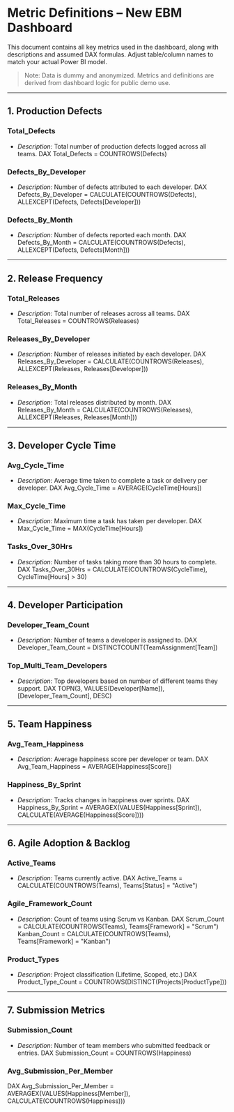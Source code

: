 # Metric Definitions – New EBM Dashboard

This document contains all key metrics used in the dashboard, along with descriptions and assumed DAX formulas. Adjust table/column names to match your actual Power BI model.

> Note: Data is dummy and anonymized. Metrics and definitions are derived from dashboard logic for public demo use.

---

## 1. Production Defects

### Total_Defects
- *Description:* Total number of production defects logged across all teams.
DAX
Total_Defects = COUNTROWS(Defects)


### Defects_By_Developer
- *Description:* Number of defects attributed to each developer.
DAX
Defects_By_Developer = CALCULATE(COUNTROWS(Defects), ALLEXCEPT(Defects, Defects[Developer]))


### Defects_By_Month
- *Description:* Number of defects reported each month.
DAX
Defects_By_Month = CALCULATE(COUNTROWS(Defects), ALLEXCEPT(Defects, Defects[Month]))


---

## 2. Release Frequency

### Total_Releases
- *Description:* Total number of releases across all teams.
DAX
Total_Releases = COUNTROWS(Releases)


### Releases_By_Developer
- *Description:* Number of releases initiated by each developer.
DAX
Releases_By_Developer = CALCULATE(COUNTROWS(Releases), ALLEXCEPT(Releases, Releases[Developer]))


### Releases_By_Month
- *Description:* Total releases distributed by month.
DAX
Releases_By_Month = CALCULATE(COUNTROWS(Releases), ALLEXCEPT(Releases, Releases[Month]))


---

## 3. Developer Cycle Time

### Avg_Cycle_Time
- *Description:* Average time taken to complete a task or delivery per developer.
DAX
Avg_Cycle_Time = AVERAGE(CycleTime[Hours])


### Max_Cycle_Time
- *Description:* Maximum time a task has taken per developer.
DAX
Max_Cycle_Time = MAX(CycleTime[Hours])


### Tasks_Over_30Hrs
- *Description:* Number of tasks taking more than 30 hours to complete.
DAX
Tasks_Over_30Hrs = CALCULATE(COUNTROWS(CycleTime), CycleTime[Hours] > 30)


---

## 4. Developer Participation

### Developer_Team_Count
- *Description:* Number of teams a developer is assigned to.
DAX
Developer_Team_Count = DISTINCTCOUNT(TeamAssignment[Team])


### Top_Multi_Team_Developers
- *Description:* Top developers based on number of different teams they support.
DAX
TOPN(3, VALUES(Developer[Name]), [Developer_Team_Count], DESC)


---

## 5. Team Happiness

### Avg_Team_Happiness
- *Description:* Average happiness score per developer or team.
DAX
Avg_Team_Happiness = AVERAGE(Happiness[Score])


### Happiness_By_Sprint
- *Description:* Tracks changes in happiness over sprints.
DAX
Happiness_By_Sprint = AVERAGEX(VALUES(Happiness[Sprint]), CALCULATE(AVERAGE(Happiness[Score])))


---

## 6. Agile Adoption & Backlog

### Active_Teams
- *Description:* Teams currently active.
DAX
Active_Teams = CALCULATE(COUNTROWS(Teams), Teams[Status] = "Active")


### Agile_Framework_Count
- *Description:* Count of teams using Scrum vs Kanban.
DAX
Scrum_Count = CALCULATE(COUNTROWS(Teams), Teams[Framework] = "Scrum")
Kanban_Count = CALCULATE(COUNTROWS(Teams), Teams[Framework] = "Kanban")


### Product_Types
- *Description:* Project classification (Lifetime, Scoped, etc.)
DAX
Product_Type_Count = COUNTROWS(DISTINCT(Projects[ProductType]))


---

## 7. Submission Metrics

### Submission_Count
- *Description:* Number of team members who submitted feedback or entries.
DAX
Submission_Count = COUNTROWS(Happiness)


### Avg_Submission_Per_Member
DAX
Avg_Submission_Per_Member = AVERAGEX(VALUES(Happiness[Member]), CALCULATE(COUNTROWS(Happiness)))
